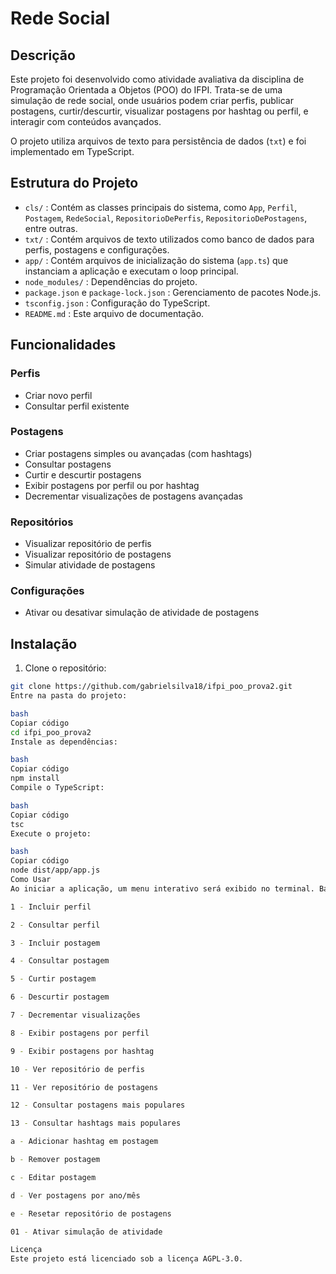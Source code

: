 # Rede Social

## Descrição
Este projeto foi desenvolvido como atividade avaliativa da disciplina de Programação Orientada a Objetos (POO) do IFPI. Trata-se de uma simulação de rede social, onde usuários podem criar perfis, publicar postagens, curtir/descurtir, visualizar postagens por hashtag ou perfil, e interagir com conteúdos avançados.

O projeto utiliza arquivos de texto para persistência de dados (`txt`) e foi implementado em TypeScript.

## Estrutura do Projeto

- `cls/` : Contém as classes principais do sistema, como `App`, `Perfil`, `Postagem`, `RedeSocial`, `RepositorioDePerfis`, `RepositorioDePostagens`, entre outras.
- `txt/` : Contém arquivos de texto utilizados como banco de dados para perfis, postagens e configurações.
- `app/` : Contém arquivos de inicialização do sistema (`app.ts`) que instanciam a aplicação e executam o loop principal.
- `node_modules/` : Dependências do projeto.
- `package.json` e `package-lock.json` : Gerenciamento de pacotes Node.js.
- `tsconfig.json` : Configuração do TypeScript.
- `README.md` : Este arquivo de documentação.

## Funcionalidades

### Perfis
- Criar novo perfil
- Consultar perfil existente

### Postagens
- Criar postagens simples ou avançadas (com hashtags)
- Consultar postagens
- Curtir e descurtir postagens
- Exibir postagens por perfil ou por hashtag
- Decrementar visualizações de postagens avançadas

### Repositórios
- Visualizar repositório de perfis
- Visualizar repositório de postagens
- Simular atividade de postagens

### Configurações
- Ativar ou desativar simulação de atividade de postagens

## Instalação

1. Clone o repositório:

```bash
git clone https://github.com/gabrielsilva18/ifpi_poo_prova2.git
Entre na pasta do projeto:

bash
Copiar código
cd ifpi_poo_prova2
Instale as dependências:

bash
Copiar código
npm install
Compile o TypeScript:

bash
Copiar código
tsc
Execute o projeto:

bash
Copiar código
node dist/app/app.js
Como Usar
Ao iniciar a aplicação, um menu interativo será exibido no terminal. Basta digitar o número correspondente à ação desejada:

1 - Incluir perfil

2 - Consultar perfil

3 - Incluir postagem

4 - Consultar postagem

5 - Curtir postagem

6 - Descurtir postagem

7 - Decrementar visualizações

8 - Exibir postagens por perfil

9 - Exibir postagens por hashtag

10 - Ver repositório de perfis

11 - Ver repositório de postagens

12 - Consultar postagens mais populares

13 - Consultar hashtags mais populares

a - Adicionar hashtag em postagem

b - Remover postagem

c - Editar postagem

d - Ver postagens por ano/mês

e - Resetar repositório de postagens

01 - Ativar simulação de atividade

Licença
Este projeto está licenciado sob a licença AGPL-3.0.
